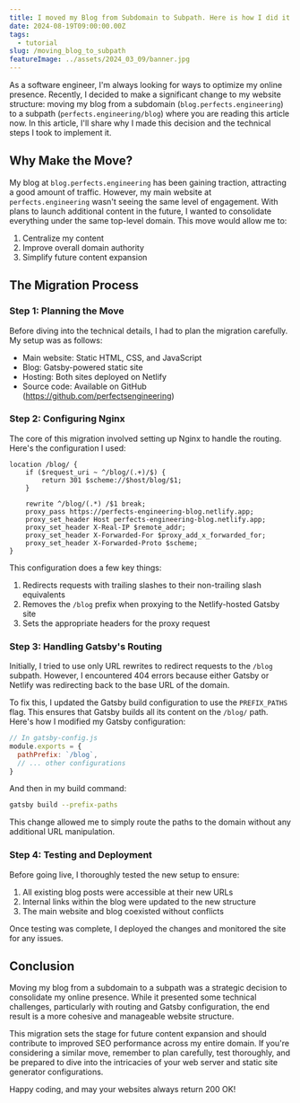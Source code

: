 ```yaml
---
title: I moved my Blog from Subdomain to Subpath. Here is how I did it
date: 2024-08-19T09:00:00.00Z
tags:
  - tutorial
slug: /moving_blog_to_subpath
featureImage: ../assets/2024_03_09/banner.jpg
---
```

As a software engineer, I'm always looking for ways to optimize my online presence. Recently, I decided to make a significant change to my website structure: moving my blog from a subdomain (`blog.perfects.engineering`) to a subpath (`perfects.engineering/blog`) where you are reading this article now. 
In this article, I'll share why I made this decision and the technical steps I took to implement it.

## Why Make the Move?

My blog at `blog.perfects.engineering` has been gaining traction, attracting a good amount of traffic. However, my main website at `perfects.engineering` wasn't seeing the same level of engagement. With plans to launch additional content in the future, I wanted to consolidate everything under the same top-level domain. This move would allow me to:

1. Centralize my content
2. Improve overall domain authority
3. Simplify future content expansion

## The Migration Process

### Step 1: Planning the Move

Before diving into the technical details, I had to plan the migration carefully. My setup was as follows:

- Main website: Static HTML, CSS, and JavaScript
- Blog: Gatsby-powered static site
- Hosting: Both sites deployed on Netlify
- Source code: Available on GitHub (https://github.com/perfectsengineering)

### Step 2: Configuring Nginx

The core of this migration involved setting up Nginx to handle the routing. Here's the configuration I used:

```nginx
location /blog/ {
    if ($request_uri ~ ^/blog/(.+)/$) {
        return 301 $scheme://$host/blog/$1;
    }

    rewrite ^/blog/(.*) /$1 break;
    proxy_pass https://perfects-engineering-blog.netlify.app;
    proxy_set_header Host perfects-engineering-blog.netlify.app;
    proxy_set_header X-Real-IP $remote_addr;
    proxy_set_header X-Forwarded-For $proxy_add_x_forwarded_for;
    proxy_set_header X-Forwarded-Proto $scheme;
}
```

This configuration does a few key things:

1. Redirects requests with trailing slashes to their non-trailing slash equivalents
2. Removes the `/blog` prefix when proxying to the Netlify-hosted Gatsby site
3. Sets the appropriate headers for the proxy request

### Step 3: Handling Gatsby's Routing

Initially, I tried to use only URL rewrites to redirect requests to the `/blog` subpath. However, I encountered 404 errors because either Gatsby or Netlify was redirecting back to the base URL of the domain.

To fix this, I updated the Gatsby build configuration to use the `PREFIX_PATHS` flag. This ensures that Gatsby builds all its content on the `/blog/` path. Here's how I modified my Gatsby configuration:

```javascript
// In gatsby-config.js
module.exports = {
  pathPrefix: `/blog`,
  // ... other configurations
}
```

And then in my build command:

```bash
gatsby build --prefix-paths
```

This change allowed me to simply route the paths to the domain without any additional URL manipulation.

### Step 4: Testing and Deployment

Before going live, I thoroughly tested the new setup to ensure:

1. All existing blog posts were accessible at their new URLs
2. Internal links within the blog were updated to the new structure
3. The main website and blog coexisted without conflicts

Once testing was complete, I deployed the changes and monitored the site for any issues.

## Conclusion

Moving my blog from a subdomain to a subpath was a strategic decision to consolidate my online presence. While it presented some technical challenges, particularly with routing and Gatsby configuration, the end result is a more cohesive and manageable website structure.

This migration sets the stage for future content expansion and should contribute to improved SEO performance across my entire domain. If you're considering a similar move, remember to plan carefully, test thoroughly, and be prepared to dive into the intricacies of your web server and static site generator configurations.

Happy coding, and may your websites always return 200 OK!